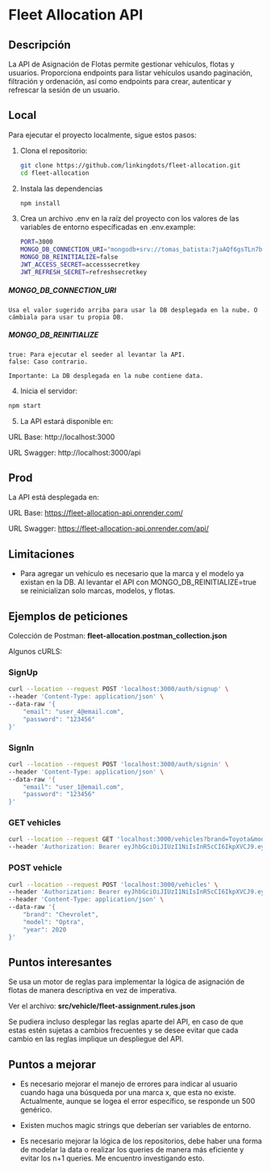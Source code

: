 # Fleet Allocation API

## Descripción

La API de Asignación de Flotas permite gestionar vehículos, flotas y usuarios. Proporciona endpoints para listar vehículos usando paginación, filtración y ordenación, así como endpoints para crear, autenticar y refrescar la sesión de un usuario.

## Local

Para ejecutar el proyecto localmente, sigue estos pasos:

1. Clona el repositorio:

   ```bash
   git clone https://github.com/linkingdots/fleet-allocation.git
   cd fleet-allocation
   ```

2. Instala las dependencias

   ```bash
   npm install
   ```

3. Crea un archivo .env en la raíz del proyecto con los valores de las variables de entorno específicadas en .env.example:

   ```bash
   PORT=3000
   MONGO_DB_CONNECTION_URI="mongodb+srv://tomas_batista:7jaAQf6gsTLn7blI@cluster0.cgjvt.mongodb.net/fleetallocationdb?retryWrites=true&w=majority&appName=Cluster0"
   MONGO_DB_REINITIALIZE=false
   JWT_ACCESS_SECRET=accesssecretkey
   JWT_REFRESH_SECRET=refreshsecretkey
   ```

##### MONGO_DB_CONNECTION_URI

    Usa el valor sugerido arriba para usar la DB desplegada en la nube. O cámbiala para usar tu propia DB.

##### MONGO_DB_REINITIALIZE

    true: Para ejecutar el seeder al levantar la API.
    false: Caso contrario.

    Importante: La DB desplegada en la nube contiene data.

4. Inicia el servidor:

```bash
npm start
```

5. La API estará disponible en:

URL Base: http://localhost:3000

URL Swagger: http://localhost:3000/api

## Prod

La API está desplegada en:

URL Base: https://fleet-allocation-api.onrender.com/

URL Swagger: https://fleet-allocation-api.onrender.com/api/

## Limitaciones

- Para agregar un vehículo es necesario que la marca y el modelo ya existan en la DB. Al levantar el API con MONGO_DB_REINITIALIZE=true se reinicializan solo marcas, modelos, y flotas.

## Ejemplos de peticiones

Colección de Postman: **fleet-allocation.postman_collection.json**

Algunos cURLS:

### SignUp

```bash
curl --location --request POST 'localhost:3000/auth/signup' \
--header 'Content-Type: application/json' \
--data-raw '{
    "email": "user_4@email.com",
    "password": "123456"
}'
```

### SignIn

```bash
curl --location --request POST 'localhost:3000/auth/signin' \
--header 'Content-Type: application/json' \
--data-raw '{
    "email": "user_1@email.com",
    "password": "123456"
}'
```

### GET vehicles

```bash
curl --location --request GET 'localhost:3000/vehicles?brand=Toyota&model=Hilux' \
--header 'Authorization: Bearer eyJhbGciOiJIUzI1NiIsInR5cCI6IkpXVCJ9.eyJpZCI6IjY3Yzg2ZWQ2NTZlOWI2YmFhMjFkZjMwNSIsImVtYWlsIjoidXNlcl8xQGVtYWlsLmNvbSIsImlhdCI6MTc0MTIwMTE2NiwiZXhwIjoxNzQxMjA0NzY2fQ.zC1GIsI9EuYDNbM2fwTE8BpdyjUUxZJ7b2PLsh9QAJk'
```

### POST vehicle

```bash
curl --location --request POST 'localhost:3000/vehicles' \
--header 'Authorization: Bearer eyJhbGciOiJIUzI1NiIsInR5cCI6IkpXVCJ9.eyJpZCI6IjY3Yzg2ZWQ2NTZlOWI2YmFhMjFkZjMwNSIsImVtYWlsIjoidXNlcl8xQGVtYWlsLmNvbSIsImlhdCI6MTc0MTIwMTE2NiwiZXhwIjoxNzQxMjA0NzY2fQ.zC1GIsI9EuYDNbM2fwTE8BpdyjUUxZJ7b2PLsh9QAJk' \
--header 'Content-Type: application/json' \
--data-raw '{
    "brand": "Chevrolet",
    "model": "Optra",
    "year": 2020
}'
```

## Puntos interesantes

Se usa un motor de reglas para implementar la lógica de asignación de flotas de manera descriptiva en vez de imperativa.

Ver el archivo: **src/vehicle/fleet-assignment.rules.json**

Se pudiera incluso desplegar las reglas aparte del API, en caso de que estas estén sujetas a cambios frecuentes y se desee evitar que cada cambio en las reglas implique un despliegue del API.

## Puntos a mejorar

- Es necesario mejorar el manejo de errores para indicar al usuario cuando haga una búsqueda por una marca x, que esta no existe. Actualmente, aunque se logea el error específico, se responde un 500 genérico.

- Existen muchos magic strings que deberían ser variables de entorno.

- Es necesario mejorar la lógica de los repositorios, debe haber una forma de modelar la data o realizar los queries de manera más eficiente y evitar los n+1 queries. Me encuentro investigando esto.
